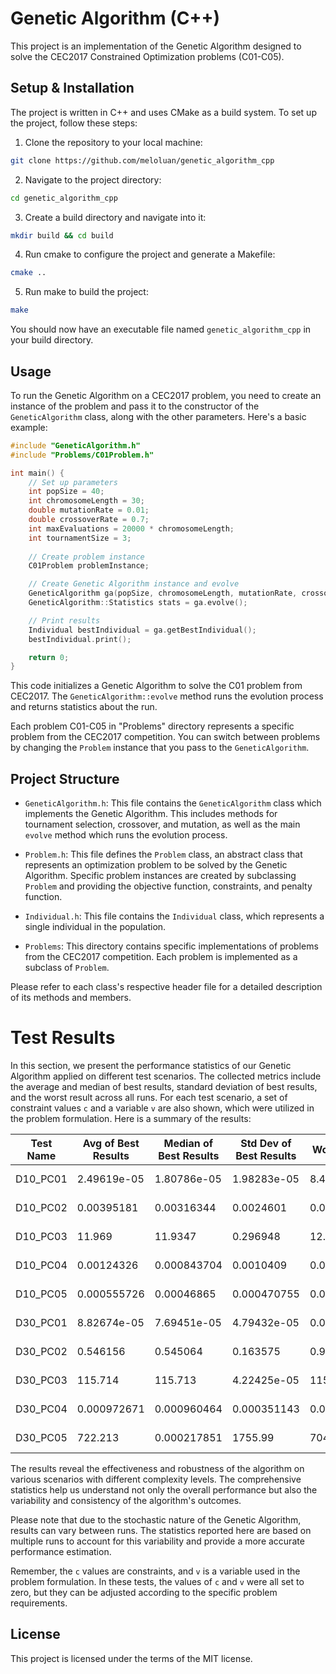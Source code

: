 # Genetic Algorithm (C++)

This project is an implementation of the Genetic Algorithm designed to solve the CEC2017 Constrained Optimization problems (C01-C05).

## Setup & Installation

The project is written in C++ and uses CMake as a build system. To set up the project, follow these steps:

1. Clone the repository to your local machine:

```bash
git clone https://github.com/meloluan/genetic_algorithm_cpp
```

2. Navigate to the project directory:

```bash
cd genetic_algorithm_cpp
```

3. Create a build directory and navigate into it:

```bash
mkdir build && cd build
```

4. Run cmake to configure the project and generate a Makefile:

```bash
cmake ..
```

5. Run make to build the project:

```bash
make
```

You should now have an executable file named `genetic_algorithm_cpp` in your build directory.

## Usage

To run the Genetic Algorithm on a CEC2017 problem, you need to create an instance of the problem and pass it to the constructor of the `GeneticAlgorithm` class, along with the other parameters. Here's a basic example:

```cpp
#include "GeneticAlgorithm.h"
#include "Problems/C01Problem.h"

int main() {
    // Set up parameters
    int popSize = 40;
    int chromosomeLength = 30;
    double mutationRate = 0.01;
    double crossoverRate = 0.7;
    int maxEvaluations = 20000 * chromosomeLength;
    int tournamentSize = 3;
    
    // Create problem instance
    C01Problem problemInstance;

    // Create Genetic Algorithm instance and evolve
    GeneticAlgorithm ga(popSize, chromosomeLength, mutationRate, crossoverRate, maxEvaluations, tournamentSize, &problemInstance);
    GeneticAlgorithm::Statistics stats = ga.evolve();

    // Print results
    Individual bestIndividual = ga.getBestIndividual();
    bestIndividual.print();

    return 0;
}
```

This code initializes a Genetic Algorithm to solve the C01 problem from CEC2017. The `GeneticAlgorithm::evolve` method runs the evolution process and returns statistics about the run.

Each problem C01-C05 in "Problems" directory represents a specific problem from the CEC2017 competition. You can switch between problems by changing the `Problem` instance that you pass to the `GeneticAlgorithm`.

## Project Structure

- `GeneticAlgorithm.h`: This file contains the `GeneticAlgorithm` class which implements the Genetic Algorithm. This includes methods for tournament selection, crossover, and mutation, as well as the main `evolve` method which runs the evolution process.

- `Problem.h`: This file defines the `Problem` class, an abstract class that represents an optimization problem to be solved by the Genetic Algorithm. Specific problem instances are created by subclassing `Problem` and providing the objective function, constraints, and penalty function.

- `Individual.h`: This file contains the `Individual` class, which represents a single individual in the population.

- `Problems`: This directory contains specific implementations of problems from the CEC2017 competition. Each problem is implemented as a subclass of `Problem`.

Please refer to each class's respective header file for a detailed description of its methods and members.

# Test Results

In this section, we present the performance statistics of our Genetic Algorithm applied on different test scenarios. The collected metrics include the average and median of best results, standard deviation of best results, and the worst result across all runs. For each test scenario, a set of constraint values `c` and a variable `v` are also shown, which were utilized in the problem formulation. Here is a summary of the results:

| Test Name | Avg of Best Results | Median of Best Results | Std Dev of Best Results | Worst Result | c values | v |
|---|---|---|---|---|---|---|
| D10_PC01 | 2.49619e-05 | 1.80786e-05 | 1.98283e-05 | 8.48197e-05 | {0, 0, 0} | 0 |
| D10_PC02 | 0.00395181 | 0.00316344 | 0.0024601 | 0.00902461 | {0, 0, 0} | 0 |
| D10_PC03 | 11.969 | 11.9347 | 0.296948 | 12.5765 | {0, 0, 0} | 0 |
| D10_PC04 | 0.00124326 | 0.000843704 | 0.0010409 | 0.00463215 | {0, 0, 0} | 0 |
| D10_PC05 | 0.000555726 | 0.00046865 | 0.000470755 | 0.00204942 | {0, 0, 0} | 0 |
| D30_PC01 | 8.82674e-05 | 7.69451e-05 | 4.79432e-05 | 0.000209332 | {0, 0, 0} | 0 |
| D30_PC02 | 0.546156 | 0.545064 | 0.163575 | 0.940985 | {0, 0, 0} | 0 |
| D30_PC03 | 115.714 | 115.713 | 4.22425e-05 | 115.714 | {0, 0, 0} | 0 |
| D30_PC04 | 0.000972671 | 0.000960464 | 0.000351143 | 0.00177272 | {0, 0, 0} | 0 |
| D30_PC05 | 722.213 | 0.000217851 | 1755.99 | 7042.65 | {0, 0, 0} | 0 |

The results reveal the effectiveness and robustness of the algorithm on various scenarios with different complexity levels. The comprehensive statistics help us understand not only the overall performance but also the variability and consistency of the algorithm's outcomes. 

Please note that due to the stochastic nature of the Genetic Algorithm, results can vary between runs. The statistics reported here are based on multiple runs to account for this variability and provide a more accurate performance estimation.

Remember, the `c` values are constraints, and `v` is a variable used in the problem formulation. In these tests, the values of `c` and `v` were all set to zero, but they can be adjusted according to the specific problem requirements.

## License

This project is licensed under the terms of the MIT license.